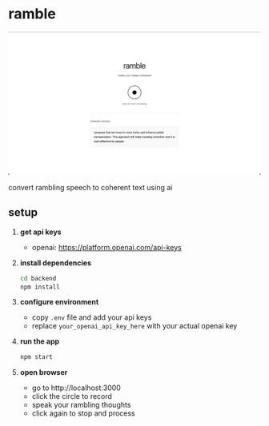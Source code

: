 # ramble

![ramble interface](images/ramble.png)

convert rambling speech to coherent text using ai

## setup

1. **get api keys**
   - openai: https://platform.openai.com/api-keys

2. **install dependencies**
   ```bash
   cd backend
   npm install
   ```

3. **configure environment**
   - copy `.env` file and add your api keys
   - replace `your_openai_api_key_here` with your actual openai key

4. **run the app**
   ```bash
   npm start
   ```

5. **open browser**
   - go to http://localhost:3000
   - click the circle to record
   - speak your rambling thoughts
   - click again to stop and process